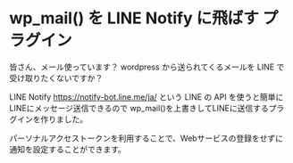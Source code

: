 # wp_mail() を LINE Notify に飛ばす プラグイン

皆さん、メール使っています？ wordpress から送られてくるメールを LINE で受け取りたくないですか？

LINE Notify https://notify-bot.line.me/ja/ という LINE の API を使うと簡単にLINEにメッセージ送信できるので
wp_mail()を上書きしてLINEに送信するプラグインを作りました。

パーソナルアクセストークンを利用することで、Webサービスの登録をせずに通知を設定することができます。



